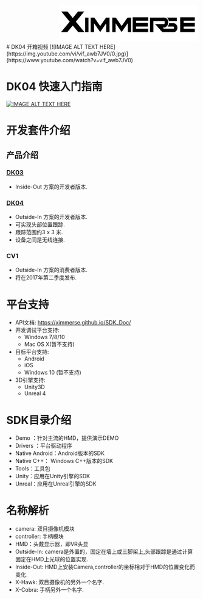 <div align=right><img src="Tools/imgs/xim.png" ></div>
# DK04 开箱视频
[![IMAGE ALT TEXT HERE](https://img.youtube.com/vi/vif_awb7JV0/0.jpg)](https://www.youtube.com/watch?v=vif_awb7JV0)

# DK04 快速入门指南
[![IMAGE ALT TEXT HERE](https://img.youtube.com/vi/g7q3i46TrMY/0.jpg)](https://www.youtube.com/watch?v=g7q3i46TrMY)

# 开发套件介绍
## 产品介绍
### [DK03](http://www.ximmerse.net/goods-6.html)
* Inside-Out 方案的开发者版本.

### [DK04](http://ximmerse.net/goods-6.html)
* Outside-In 方案的开发者版本.
* 可实现头部位置跟踪.
* 跟踪范围约3 x 3 米.
* 设备之间是无线连接.

### CV1
* Outside-In 方案的消费者版本.
* 将在2017年第二季度发布.

# 平台支持
* API文档: https://ximmerse.github.io/SDK_Doc/
* 开发调试平台支持:
	* Windows 7/8/10
	* Mac OS X(暂不支持)
* 目标平台支持:
	* Android
	* iOS
	* Windows 10 (暂不支持)
* 3D引擎支持:
	* Unity3D
	* Unreal 4

# SDK目录介绍
* Demo  	  ：针对主流的HMD，提供演示DEMO
* Drivers   ：平台驱动程序
* Native Android：Android版本的SDK   
* Native C++：    Windows C++版本的SDK  
* Tools：工具包  
* Unity：应用在Unity引擎的SDK  
* Unreal：应用在Unreal引擎的SDK  

# 名称解析
* camera: 双目摄像机模块
* controller: 手柄模块
* HMD：头戴显示器，即VR头显
* Outside-In: camera是外置的，固定在墙上或三脚架上,头部跟踪是通过计算固定在HMD上光球的位置实现.
* Inside-Out: HMD上安装Camera,controller的坐标相对于HMD的位置变化而变化.
* X-Hawk: 双目摄像机的另外一个名字.
* X-Cobra: 手柄另外一个名字.
